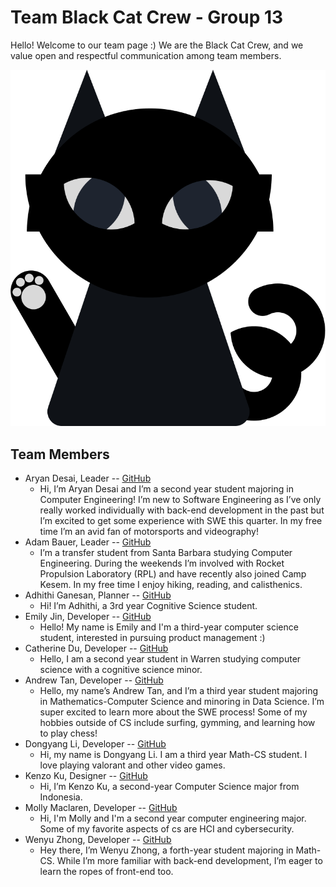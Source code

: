 # Team Black Cat Crew - Group 13

Hello! Welcome to our team page :) We are the Black Cat Crew, and we value open and respectful communication among team members. 

![A black cat, which serves as our team logo.](/admin/branding/cat.png)

## Team Members
- Aryan Desai, Leader -- [GitHub](https://github.com/aryand10)
  - Hi, I’m Aryan Desai and I’m a second year student majoring in Computer Engineering! I’m new to Software Engineering as I’ve only really worked individually with back-end development in the past but I’m excited to get some experience with SWE this quarter. In my free time I’m an avid fan of motorsports and videography!
- Adam Bauer, Leader -- [GitHub](https://github.com/asbauer1)
  - I’m a transfer student from Santa Barbara studying Computer Engineering. During the weekends I’m involved with Rocket Propulsion Laboratory (RPL) and have recently also joined Camp Kesem. In my free time I enjoy hiking, reading, and calisthenics.
- Adhithi Ganesan, Planner -- [GitHub](https://github.com/adhithiganesan)
  - Hi! I’m Adhithi, a 3rd year Cognitive Science student. 
- Emily Jin, Developer -- [GitHub](https://github.com/emjinn)
  - Hello! My name is Emily and I'm a third-year computer science student, interested in pursuing product management :) 
- Catherine Du, Developer -- [GitHub](https://github.com/c5du)
  - Hello, I am a second year student in Warren studying computer science with a cognitive science minor.
- Andrew Tan, Developer -- [GitHub](https://github.com/andrewt319)
  - Hello, my name’s Andrew Tan, and I’m a third year student majoring in Mathematics-Computer Science and minoring in Data Science. I’m super excited to learn more about the SWE process! Some of my hobbies outside of CS include surfing, gymming, and learning how to play chess! 
- Dongyang Li, Developer -- [GitHub](https://github.com/DongyangLi6816)
  - Hi, my name is Dongyang Li. I am a third year Math-CS student. I love playing valorant and other video games.
- Kenzo Ku, Designer -- [GitHub](https://github.com/kenzoputraku)
  - Hi, I’m Kenzo Ku, a second-year Computer Science major from Indonesia.
- Molly Maclaren, Developer -- [GitHub](https://github.com/mojeanmac)
  - Hi, I'm Molly and I'm a second year computer engineering major. Some of my favorite aspects of cs are HCI and cybersecurity.
- Wenyu Zhong, Developer -- [GitHub](https://github.com/Eunggseo)
  - Hey there, I’m Wenyu Zhong, a forth-year student majoring in Math-CS. While I’m more familiar with back-end development, I’m eager to learn the ropes of front-end too. 
